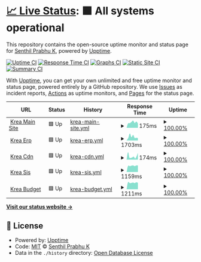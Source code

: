 # [📈 Live Status](https://status.krea.edu.in): <!--live status--> **🟩 All systems operational**

This repository contains the open-source uptime monitor and status page for [Senthil Prabhu K](https://status.krea.edu.in), powered by [Upptime](https://github.com/upptime/upptime).

[![Uptime CI](https://github.com/senthilkrea/ping/workflows/Uptime%20CI/badge.svg)](https://github.com/senthilkrea/ping/actions?query=workflow%3A%22Uptime+CI%22)
[![Response Time CI](https://github.com/senthilkrea/ping/workflows/Response%20Time%20CI/badge.svg)](https://github.com/senthilkrea/ping/actions?query=workflow%3A%22Response+Time+CI%22)
[![Graphs CI](https://github.com/senthilkrea/ping/workflows/Graphs%20CI/badge.svg)](https://github.com/senthilkrea/ping/actions?query=workflow%3A%22Graphs+CI%22)
[![Static Site CI](https://github.com/senthilkrea/ping/workflows/Static%20Site%20CI/badge.svg)](https://github.com/senthilkrea/ping/actions?query=workflow%3A%22Static+Site+CI%22)
[![Summary CI](https://github.com/senthilkrea/ping/workflows/Summary%20CI/badge.svg)](https://github.com/senthilkrea/ping/actions?query=workflow%3A%22Summary+CI%22)

With [Upptime](https://upptime.js.org), you can get your own unlimited and free uptime monitor and status page, powered entirely by a GitHub repository. We use [Issues](https://github.com/senthilkrea/ping/issues) as incident reports, [Actions](https://github.com/senthilkrea/ping/actions) as uptime monitors, and [Pages](https://status.krea.edu.in) for the status page.

<!--start: status pages-->
<!-- This summary is generated by Upptime (https://github.com/upptime/upptime) -->
<!-- Do not edit this manually, your changes will be overwritten -->
<!-- prettier-ignore -->
| URL | Status | History | Response Time | Uptime |
| --- | ------ | ------- | ------------- | ------ |
| <img alt="" src="https://favicons.githubusercontent.com/krea.edu.in" height="13"> [Krea Main Site](https://krea.edu.in) | 🟩 Up | [krea-main-site.yml](https://github.com/senthilkrea/ping/commits/HEAD/history/krea-main-site.yml) | <details><summary><img alt="Response time graph" src="./graphs/krea-main-site/response-time-week.png" height="20"> 175ms</summary><br><a href="https://status.krea.edu.in/history/krea-main-site"><img alt="Response time 234" src="https://img.shields.io/endpoint?url=https%3A%2F%2Fraw.githubusercontent.com%2Fsenthilkrea%2Fping%2FHEAD%2Fapi%2Fkrea-main-site%2Fresponse-time.json"></a><br><a href="https://status.krea.edu.in/history/krea-main-site"><img alt="24-hour response time 138" src="https://img.shields.io/endpoint?url=https%3A%2F%2Fraw.githubusercontent.com%2Fsenthilkrea%2Fping%2FHEAD%2Fapi%2Fkrea-main-site%2Fresponse-time-day.json"></a><br><a href="https://status.krea.edu.in/history/krea-main-site"><img alt="7-day response time 175" src="https://img.shields.io/endpoint?url=https%3A%2F%2Fraw.githubusercontent.com%2Fsenthilkrea%2Fping%2FHEAD%2Fapi%2Fkrea-main-site%2Fresponse-time-week.json"></a><br><a href="https://status.krea.edu.in/history/krea-main-site"><img alt="30-day response time 186" src="https://img.shields.io/endpoint?url=https%3A%2F%2Fraw.githubusercontent.com%2Fsenthilkrea%2Fping%2FHEAD%2Fapi%2Fkrea-main-site%2Fresponse-time-month.json"></a><br><a href="https://status.krea.edu.in/history/krea-main-site"><img alt="1-year response time 234" src="https://img.shields.io/endpoint?url=https%3A%2F%2Fraw.githubusercontent.com%2Fsenthilkrea%2Fping%2FHEAD%2Fapi%2Fkrea-main-site%2Fresponse-time-year.json"></a></details> | <details><summary><a href="https://status.krea.edu.in/history/krea-main-site">100.00%</a></summary><a href="https://status.krea.edu.in/history/krea-main-site"><img alt="All-time uptime 100.00%" src="https://img.shields.io/endpoint?url=https%3A%2F%2Fraw.githubusercontent.com%2Fsenthilkrea%2Fping%2FHEAD%2Fapi%2Fkrea-main-site%2Fuptime.json"></a><br><a href="https://status.krea.edu.in/history/krea-main-site"><img alt="24-hour uptime 100.00%" src="https://img.shields.io/endpoint?url=https%3A%2F%2Fraw.githubusercontent.com%2Fsenthilkrea%2Fping%2FHEAD%2Fapi%2Fkrea-main-site%2Fuptime-day.json"></a><br><a href="https://status.krea.edu.in/history/krea-main-site"><img alt="7-day uptime 100.00%" src="https://img.shields.io/endpoint?url=https%3A%2F%2Fraw.githubusercontent.com%2Fsenthilkrea%2Fping%2FHEAD%2Fapi%2Fkrea-main-site%2Fuptime-week.json"></a><br><a href="https://status.krea.edu.in/history/krea-main-site"><img alt="30-day uptime 100.00%" src="https://img.shields.io/endpoint?url=https%3A%2F%2Fraw.githubusercontent.com%2Fsenthilkrea%2Fping%2FHEAD%2Fapi%2Fkrea-main-site%2Fuptime-month.json"></a><br><a href="https://status.krea.edu.in/history/krea-main-site"><img alt="1-year uptime 100.00%" src="https://img.shields.io/endpoint?url=https%3A%2F%2Fraw.githubusercontent.com%2Fsenthilkrea%2Fping%2FHEAD%2Fapi%2Fkrea-main-site%2Fuptime-year.json"></a></details>
| <img alt="" src="https://favicons.githubusercontent.com/erp-testing.krea.edu.in" height="13"> [Krea Erp](https://erp-testing.krea.edu.in) | 🟩 Up | [krea-erp.yml](https://github.com/senthilkrea/ping/commits/HEAD/history/krea-erp.yml) | <details><summary><img alt="Response time graph" src="./graphs/krea-erp/response-time-week.png" height="20"> 1703ms</summary><br><a href="https://status.krea.edu.in/history/krea-erp"><img alt="Response time 1266" src="https://img.shields.io/endpoint?url=https%3A%2F%2Fraw.githubusercontent.com%2Fsenthilkrea%2Fping%2FHEAD%2Fapi%2Fkrea-erp%2Fresponse-time.json"></a><br><a href="https://status.krea.edu.in/history/krea-erp"><img alt="24-hour response time 1118" src="https://img.shields.io/endpoint?url=https%3A%2F%2Fraw.githubusercontent.com%2Fsenthilkrea%2Fping%2FHEAD%2Fapi%2Fkrea-erp%2Fresponse-time-day.json"></a><br><a href="https://status.krea.edu.in/history/krea-erp"><img alt="7-day response time 1703" src="https://img.shields.io/endpoint?url=https%3A%2F%2Fraw.githubusercontent.com%2Fsenthilkrea%2Fping%2FHEAD%2Fapi%2Fkrea-erp%2Fresponse-time-week.json"></a><br><a href="https://status.krea.edu.in/history/krea-erp"><img alt="30-day response time 1344" src="https://img.shields.io/endpoint?url=https%3A%2F%2Fraw.githubusercontent.com%2Fsenthilkrea%2Fping%2FHEAD%2Fapi%2Fkrea-erp%2Fresponse-time-month.json"></a><br><a href="https://status.krea.edu.in/history/krea-erp"><img alt="1-year response time 1266" src="https://img.shields.io/endpoint?url=https%3A%2F%2Fraw.githubusercontent.com%2Fsenthilkrea%2Fping%2FHEAD%2Fapi%2Fkrea-erp%2Fresponse-time-year.json"></a></details> | <details><summary><a href="https://status.krea.edu.in/history/krea-erp">100.00%</a></summary><a href="https://status.krea.edu.in/history/krea-erp"><img alt="All-time uptime 99.98%" src="https://img.shields.io/endpoint?url=https%3A%2F%2Fraw.githubusercontent.com%2Fsenthilkrea%2Fping%2FHEAD%2Fapi%2Fkrea-erp%2Fuptime.json"></a><br><a href="https://status.krea.edu.in/history/krea-erp"><img alt="24-hour uptime 100.00%" src="https://img.shields.io/endpoint?url=https%3A%2F%2Fraw.githubusercontent.com%2Fsenthilkrea%2Fping%2FHEAD%2Fapi%2Fkrea-erp%2Fuptime-day.json"></a><br><a href="https://status.krea.edu.in/history/krea-erp"><img alt="7-day uptime 100.00%" src="https://img.shields.io/endpoint?url=https%3A%2F%2Fraw.githubusercontent.com%2Fsenthilkrea%2Fping%2FHEAD%2Fapi%2Fkrea-erp%2Fuptime-week.json"></a><br><a href="https://status.krea.edu.in/history/krea-erp"><img alt="30-day uptime 100.00%" src="https://img.shields.io/endpoint?url=https%3A%2F%2Fraw.githubusercontent.com%2Fsenthilkrea%2Fping%2FHEAD%2Fapi%2Fkrea-erp%2Fuptime-month.json"></a><br><a href="https://status.krea.edu.in/history/krea-erp"><img alt="1-year uptime 99.98%" src="https://img.shields.io/endpoint?url=https%3A%2F%2Fraw.githubusercontent.com%2Fsenthilkrea%2Fping%2FHEAD%2Fapi%2Fkrea-erp%2Fuptime-year.json"></a></details>
| <img alt="" src="https://favicons.githubusercontent.com/cdn.krea.edu.in" height="13"> [Krea Cdn](https://cdn.krea.edu.in) | 🟩 Up | [krea-cdn.yml](https://github.com/senthilkrea/ping/commits/HEAD/history/krea-cdn.yml) | <details><summary><img alt="Response time graph" src="./graphs/krea-cdn/response-time-week.png" height="20"> 174ms</summary><br><a href="https://status.krea.edu.in/history/krea-cdn"><img alt="Response time 396" src="https://img.shields.io/endpoint?url=https%3A%2F%2Fraw.githubusercontent.com%2Fsenthilkrea%2Fping%2FHEAD%2Fapi%2Fkrea-cdn%2Fresponse-time.json"></a><br><a href="https://status.krea.edu.in/history/krea-cdn"><img alt="24-hour response time 348" src="https://img.shields.io/endpoint?url=https%3A%2F%2Fraw.githubusercontent.com%2Fsenthilkrea%2Fping%2FHEAD%2Fapi%2Fkrea-cdn%2Fresponse-time-day.json"></a><br><a href="https://status.krea.edu.in/history/krea-cdn"><img alt="7-day response time 174" src="https://img.shields.io/endpoint?url=https%3A%2F%2Fraw.githubusercontent.com%2Fsenthilkrea%2Fping%2FHEAD%2Fapi%2Fkrea-cdn%2Fresponse-time-week.json"></a><br><a href="https://status.krea.edu.in/history/krea-cdn"><img alt="30-day response time 335" src="https://img.shields.io/endpoint?url=https%3A%2F%2Fraw.githubusercontent.com%2Fsenthilkrea%2Fping%2FHEAD%2Fapi%2Fkrea-cdn%2Fresponse-time-month.json"></a><br><a href="https://status.krea.edu.in/history/krea-cdn"><img alt="1-year response time 396" src="https://img.shields.io/endpoint?url=https%3A%2F%2Fraw.githubusercontent.com%2Fsenthilkrea%2Fping%2FHEAD%2Fapi%2Fkrea-cdn%2Fresponse-time-year.json"></a></details> | <details><summary><a href="https://status.krea.edu.in/history/krea-cdn">100.00%</a></summary><a href="https://status.krea.edu.in/history/krea-cdn"><img alt="All-time uptime 99.96%" src="https://img.shields.io/endpoint?url=https%3A%2F%2Fraw.githubusercontent.com%2Fsenthilkrea%2Fping%2FHEAD%2Fapi%2Fkrea-cdn%2Fuptime.json"></a><br><a href="https://status.krea.edu.in/history/krea-cdn"><img alt="24-hour uptime 100.00%" src="https://img.shields.io/endpoint?url=https%3A%2F%2Fraw.githubusercontent.com%2Fsenthilkrea%2Fping%2FHEAD%2Fapi%2Fkrea-cdn%2Fuptime-day.json"></a><br><a href="https://status.krea.edu.in/history/krea-cdn"><img alt="7-day uptime 100.00%" src="https://img.shields.io/endpoint?url=https%3A%2F%2Fraw.githubusercontent.com%2Fsenthilkrea%2Fping%2FHEAD%2Fapi%2Fkrea-cdn%2Fuptime-week.json"></a><br><a href="https://status.krea.edu.in/history/krea-cdn"><img alt="30-day uptime 99.92%" src="https://img.shields.io/endpoint?url=https%3A%2F%2Fraw.githubusercontent.com%2Fsenthilkrea%2Fping%2FHEAD%2Fapi%2Fkrea-cdn%2Fuptime-month.json"></a><br><a href="https://status.krea.edu.in/history/krea-cdn"><img alt="1-year uptime 99.96%" src="https://img.shields.io/endpoint?url=https%3A%2F%2Fraw.githubusercontent.com%2Fsenthilkrea%2Fping%2FHEAD%2Fapi%2Fkrea-cdn%2Fuptime-year.json"></a></details>
| <img alt="" src="https://favicons.githubusercontent.com/sis.krea.edu.in" height="13"> [Krea Sis](https://sis.krea.edu.in) | 🟩 Up | [krea-sis.yml](https://github.com/senthilkrea/ping/commits/HEAD/history/krea-sis.yml) | <details><summary><img alt="Response time graph" src="./graphs/krea-sis/response-time-week.png" height="20"> 1159ms</summary><br><a href="https://status.krea.edu.in/history/krea-sis"><img alt="Response time 1193" src="https://img.shields.io/endpoint?url=https%3A%2F%2Fraw.githubusercontent.com%2Fsenthilkrea%2Fping%2FHEAD%2Fapi%2Fkrea-sis%2Fresponse-time.json"></a><br><a href="https://status.krea.edu.in/history/krea-sis"><img alt="24-hour response time 1208" src="https://img.shields.io/endpoint?url=https%3A%2F%2Fraw.githubusercontent.com%2Fsenthilkrea%2Fping%2FHEAD%2Fapi%2Fkrea-sis%2Fresponse-time-day.json"></a><br><a href="https://status.krea.edu.in/history/krea-sis"><img alt="7-day response time 1159" src="https://img.shields.io/endpoint?url=https%3A%2F%2Fraw.githubusercontent.com%2Fsenthilkrea%2Fping%2FHEAD%2Fapi%2Fkrea-sis%2Fresponse-time-week.json"></a><br><a href="https://status.krea.edu.in/history/krea-sis"><img alt="30-day response time 1217" src="https://img.shields.io/endpoint?url=https%3A%2F%2Fraw.githubusercontent.com%2Fsenthilkrea%2Fping%2FHEAD%2Fapi%2Fkrea-sis%2Fresponse-time-month.json"></a><br><a href="https://status.krea.edu.in/history/krea-sis"><img alt="1-year response time 1193" src="https://img.shields.io/endpoint?url=https%3A%2F%2Fraw.githubusercontent.com%2Fsenthilkrea%2Fping%2FHEAD%2Fapi%2Fkrea-sis%2Fresponse-time-year.json"></a></details> | <details><summary><a href="https://status.krea.edu.in/history/krea-sis">100.00%</a></summary><a href="https://status.krea.edu.in/history/krea-sis"><img alt="All-time uptime 99.86%" src="https://img.shields.io/endpoint?url=https%3A%2F%2Fraw.githubusercontent.com%2Fsenthilkrea%2Fping%2FHEAD%2Fapi%2Fkrea-sis%2Fuptime.json"></a><br><a href="https://status.krea.edu.in/history/krea-sis"><img alt="24-hour uptime 100.00%" src="https://img.shields.io/endpoint?url=https%3A%2F%2Fraw.githubusercontent.com%2Fsenthilkrea%2Fping%2FHEAD%2Fapi%2Fkrea-sis%2Fuptime-day.json"></a><br><a href="https://status.krea.edu.in/history/krea-sis"><img alt="7-day uptime 100.00%" src="https://img.shields.io/endpoint?url=https%3A%2F%2Fraw.githubusercontent.com%2Fsenthilkrea%2Fping%2FHEAD%2Fapi%2Fkrea-sis%2Fuptime-week.json"></a><br><a href="https://status.krea.edu.in/history/krea-sis"><img alt="30-day uptime 99.72%" src="https://img.shields.io/endpoint?url=https%3A%2F%2Fraw.githubusercontent.com%2Fsenthilkrea%2Fping%2FHEAD%2Fapi%2Fkrea-sis%2Fuptime-month.json"></a><br><a href="https://status.krea.edu.in/history/krea-sis"><img alt="1-year uptime 99.86%" src="https://img.shields.io/endpoint?url=https%3A%2F%2Fraw.githubusercontent.com%2Fsenthilkrea%2Fping%2FHEAD%2Fapi%2Fkrea-sis%2Fuptime-year.json"></a></details>
| <img alt="" src="https://favicons.githubusercontent.com/budget.krea.edu.in" height="13"> [Krea Budget](http://budget.krea.edu.in) | 🟩 Up | [krea-budget.yml](https://github.com/senthilkrea/ping/commits/HEAD/history/krea-budget.yml) | <details><summary><img alt="Response time graph" src="./graphs/krea-budget/response-time-week.png" height="20"> 1211ms</summary><br><a href="https://status.krea.edu.in/history/krea-budget"><img alt="Response time 1295" src="https://img.shields.io/endpoint?url=https%3A%2F%2Fraw.githubusercontent.com%2Fsenthilkrea%2Fping%2FHEAD%2Fapi%2Fkrea-budget%2Fresponse-time.json"></a><br><a href="https://status.krea.edu.in/history/krea-budget"><img alt="24-hour response time 1188" src="https://img.shields.io/endpoint?url=https%3A%2F%2Fraw.githubusercontent.com%2Fsenthilkrea%2Fping%2FHEAD%2Fapi%2Fkrea-budget%2Fresponse-time-day.json"></a><br><a href="https://status.krea.edu.in/history/krea-budget"><img alt="7-day response time 1211" src="https://img.shields.io/endpoint?url=https%3A%2F%2Fraw.githubusercontent.com%2Fsenthilkrea%2Fping%2FHEAD%2Fapi%2Fkrea-budget%2Fresponse-time-week.json"></a><br><a href="https://status.krea.edu.in/history/krea-budget"><img alt="30-day response time 1296" src="https://img.shields.io/endpoint?url=https%3A%2F%2Fraw.githubusercontent.com%2Fsenthilkrea%2Fping%2FHEAD%2Fapi%2Fkrea-budget%2Fresponse-time-month.json"></a><br><a href="https://status.krea.edu.in/history/krea-budget"><img alt="1-year response time 1295" src="https://img.shields.io/endpoint?url=https%3A%2F%2Fraw.githubusercontent.com%2Fsenthilkrea%2Fping%2FHEAD%2Fapi%2Fkrea-budget%2Fresponse-time-year.json"></a></details> | <details><summary><a href="https://status.krea.edu.in/history/krea-budget">100.00%</a></summary><a href="https://status.krea.edu.in/history/krea-budget"><img alt="All-time uptime 99.86%" src="https://img.shields.io/endpoint?url=https%3A%2F%2Fraw.githubusercontent.com%2Fsenthilkrea%2Fping%2FHEAD%2Fapi%2Fkrea-budget%2Fuptime.json"></a><br><a href="https://status.krea.edu.in/history/krea-budget"><img alt="24-hour uptime 100.00%" src="https://img.shields.io/endpoint?url=https%3A%2F%2Fraw.githubusercontent.com%2Fsenthilkrea%2Fping%2FHEAD%2Fapi%2Fkrea-budget%2Fuptime-day.json"></a><br><a href="https://status.krea.edu.in/history/krea-budget"><img alt="7-day uptime 100.00%" src="https://img.shields.io/endpoint?url=https%3A%2F%2Fraw.githubusercontent.com%2Fsenthilkrea%2Fping%2FHEAD%2Fapi%2Fkrea-budget%2Fuptime-week.json"></a><br><a href="https://status.krea.edu.in/history/krea-budget"><img alt="30-day uptime 99.72%" src="https://img.shields.io/endpoint?url=https%3A%2F%2Fraw.githubusercontent.com%2Fsenthilkrea%2Fping%2FHEAD%2Fapi%2Fkrea-budget%2Fuptime-month.json"></a><br><a href="https://status.krea.edu.in/history/krea-budget"><img alt="1-year uptime 99.86%" src="https://img.shields.io/endpoint?url=https%3A%2F%2Fraw.githubusercontent.com%2Fsenthilkrea%2Fping%2FHEAD%2Fapi%2Fkrea-budget%2Fuptime-year.json"></a></details>

<!--end: status pages-->

[**Visit our status website →**](https://status.krea.edu.in)

## 📄 License

- Powered by: [Upptime](https://github.com/upptime/upptime)
- Code: [MIT](./LICENSE) © [Senthil Prabhu K](https://status.krea.edu.in)
- Data in the `./history` directory: [Open Database License](https://opendatacommons.org/licenses/odbl/1-0/)

